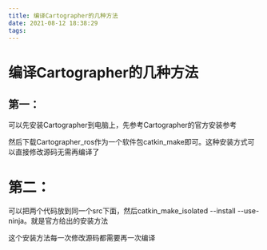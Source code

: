 ```yaml
---
title: 编译Cartographer的几种方法
date: 2021-08-12 18:38:29
tags: 
---
```


# 编译Cartographer的几种方法

## 第一：

可以先安装Cartographer到电脑上，先参考Cartographer的官方安装参考

然后下载Cartographer_ros作为一个软件包catkin_make即可。这种安装方式可以直接修改源码无需再编译了



# 第二：

可以把两个代码放到同一个src下面，然后catkin_make_isolated --install --use-ninja。就是官方给出的安装方法

这个安装方法每一次修改源码都需要再一次编译

